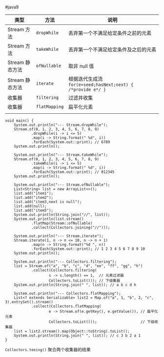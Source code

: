 #java9 

| 类型          | 方法            | 说明                                                   |
| ----------- | ------------- | ---------------------------------------------------- |
| Stream 方法   | `dropWhile`   | 丢弃第一个不满足给定条件之前的元素                                    |
| Stream 方法   | `takeWhile`   | 丢弃第一个不满足给定条件及之后的元素                                   |
| Stream 静态方法 | `ofNullable`  | 取非 null 值                                            |
| Stream 静态方法 | `iterate`     | 根据迭代生成流 `for(e=seed;hasNext;next) { /*provide e*/ }` |
| 收集器         | `filtering`   | 过滤并收集                                                |
| 收集器         | `flatMapping` | 扁平化元素                                                |
|             |               |                                                      |

```run-java
void main() {  
    System.out.println("--- Stream.dropWhile");  
    Stream.of(0, 1, 2, 3, 4, 5, 6, 7, 8, 9)  
            .dropWhile(i -> i <= 5)  
            .map(i -> String.format(" %d", i))  
            .forEach(System.out::print); // 6789  
    System.out.println();  
  
    System.out.println("--- Stream.takeWhile");  
    Stream.of(0, 1, 2, 3, 4, 5, 6, 7, 8, 9)  
            .takeWhile(i -> i <= 5)  
            .map(i -> String.format(" %d", i))  
            .forEach(System.out::print); // 012345  
    System.out.println();  
  
    System.out.println("--- Stream.ofNullable");  
    List<String> list = new ArrayList<>();  
    list.add("item1");  
    list.add("item2");  
    list.add("item3,next is null");  
    list.add(null);  
    list.add("item5");  
    System.out.println(String.join("//", list));  
    System.out.println(list.stream()  
            .flatMap(Stream::ofNullable)  
            .collect(Collectors.joining("//")));  
  
    System.out.println("--- Stream.iterate");  
    Stream.iterate(1, n -> n <= 10, n -> n + 1)  
            .map(n -> String.format("%d ", n))  
            .forEach(System.out::print); // 1 2 3 4 5 6 7 8 9 10  
    System.out.println();  
  
    System.out.println("--- Collectors.filtering");  
    list = Stream.of("a", "b", "c", "d", "ee", "ff", "gg", "h")  
            .collect(Collectors.filtering(  
                    s -> s.length() == 1,  // 元素过滤器  
                    Collectors.toList())); // 下级集器  
    System.out.println(String.join(" ", list)); // a b c d h  
  
    System.out.println("--- Collectors.flatMapping");  
    List<? extends Serializable> list2 = Map.of("a", 1, "b", 2, "c", 3).entrySet().stream()  
            .collect(Collectors.flatMapping(  
                    e -> Stream.of(e.getKey(), e.getValue()), // 扁平化元素  
                    Collectors.toList()));                    // 下级收集器  
    list = list2.stream().map(Object::toString).toList();  
    System.out.println(String.join(" ", list)); // c 3 b 2 a 1  
}
```

`Collectors.teeing()` 聚合两个收集器的结果
